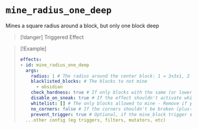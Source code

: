 # `mine_radius_one_deep`

Mines a square radius around a block, but only one block deep

> [!danger] Triggered Effect

> [!Example]
> ```yaml
> effects:
> - id: mine_radius_one_deep
>   args:
>     radius: 1 # The radius around the center block: 1 = 3x3x1, 2 = 5x5x1, etc
>     blacklisted_blocks: # The blocks to not mine
>       - obsidian
>     check_hardness: true # If only blocks with the same (or lower) hardness than the mined block can be broken
>     disable_on_sneak: true # If the effect shouldn't activate while sneaking
>     whitelist: [] # The only blocks allowed to mine - Remove if you don't want this
>     no_corners: false # If the corners shouldn't be broken (plus-sign shape) - Defaults to false
>     prevent_trigger: true # Optional, if the mine_block trigger should not be called from this
>   ...other config (eg triggers, filters, mutators, etc)
> ```
